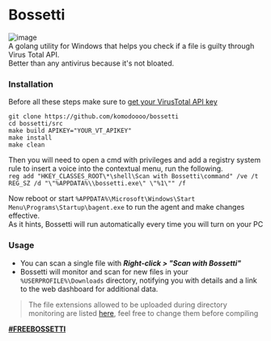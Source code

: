 # Bossetti
![image](https://github.com/user-attachments/assets/ed04148c-0ee3-4537-996f-3924f5bdd028)
<br>A golang utility for Windows that helps you check if a file is guilty through Virus Total API.<br>
Better than any antivirus because it's not bloated.

### Installation
Before all these steps make sure to [get your VirusTotal API key](https://www.virustotal.com/gui/my-apikey)
```
git clone https://github.com/komodoooo/bossetti
cd bossetti/src
make build APIKEY="YOUR_VT_APIKEY"
make install
make clean
```
Then you will need to open a cmd with privileges and add a registry system rule to insert a voice into the contextual menu, run the following.<br>
`reg add "HKEY_CLASSES_ROOT\*\shell\Scan with Bossetti\command" /ve /t REG_SZ /d "\"%APPDATA%\\bossetti.exe\" \"%1\"" /f`

Now reboot or start `%APPDATA%\Microsoft\Windows\Start Menu\Programs\Startup\bagent.exe` to run the agent and make changes effective.<br>
As it hints, Bossetti will run automatically every time you will turn on your PC
### Usage
* You can scan a single file with _**Right-click > "Scan with Bossetti"**_
* Bossetti will monitor and scan for new files in your `%USERPROFILE%\Downloads` directory, notifying you with details and a link to the web dashboard for additional data.
> The file extensions allowed to be uploaded during directory monitoring are listed [here](src/bossetti.go), feel free to change them before compiling

[**#FREEBOSSETTI**](https://it.wikipedia.org/wiki/Omicidio_di_Yara_Gambirasio)
